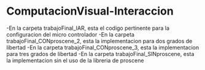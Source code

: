 # ComputacionVisual-Interaccion
-En la carpeta trabajoFinal_IAR, esta el codigo pertinente para la configuracion del micro controlador
-En la carpeta trabajoFinal_CONproscene_2, esta la implementacion para dos grados de libertad
-En la carpeta trabajoFinal_CONproscene_3, esta la implementacion para tres grados de libertad
-En la carpeta trabajoFinal_SINproscene, esta la implementacion sin el uso de la libreria de proscene
